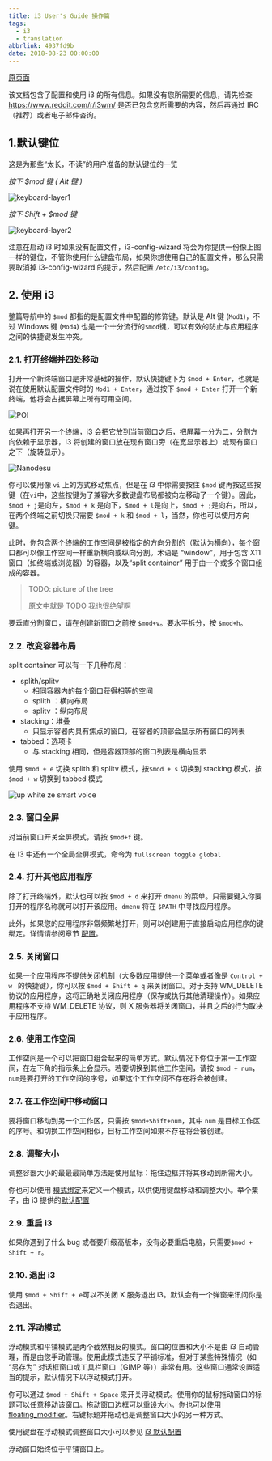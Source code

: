 ```yaml
---
title: i3 User's Guide 操作篇
tags:
  - i3
  - translation
abbrlink: 4937fd9b
date: 2018-08-23 00:00:00
---
```




[原页面](https://i3wm.org/docs/userguide.html)

该文档包含了配置和使用 i3 的所有信息。如果没有您所需要的信息，请先检查[<https://www.reddit.com/r/i3wm/>](<https://www.reddit.com/r/i3wm/>) 是否已包含您所需要的内容，然后再通过 IRC （推荐）或者电子邮件咨询。



## 1.默认键位

这是为那些“太长，不读”的用户准备的默认键位的一览

*按下 $mod 键 ( Alt 键 )*

![keyboard-layer1](/assets/i3/keyboard-layer1.png)

*按下 Shift + $mod 键*

![keyboard-layer2](/assets/i3/keyboard-layer2.png)



注意在启动 i3 时如果没有配置文件，i3-config-wizard 将会为你提供一份像上图一样的键位，不管你使用什么键盘布局，如果你想使用自己的配置文件，那么只需要取消掉 i3-config-wizard 的提示，然后配置 `/etc/i3/config`。



## 2. 使用 i3

整篇导航中的 `$mod` 都指的是配置文件中配置的修饰键。默认是 Alt 键 (`Mod1`)，不过 Windows 键 (`Mod4`) 也是一个十分流行的`$mod`键，可以有效的防止与应用程序之间的快捷键发生冲突。



### 2.1. 打开终端并四处移动

打开一个新终端窗口是非常基础的操作，默认快捷键下为 `$mod + Enter`，也就是说在使用默认配置文件时的 `Mod1 + Enter`，通过按下 `$mod + Enter` 打开一个新终端，他将会占据屏幕上所有可用空间。

![POI](/assets/i3/single_terminal.png)

如果再打开另一个终端，i3 会把它放到当前窗口之后，把屏幕一分为二，分割方向依赖于显示器，I3 将创建的窗口放在现有窗口旁（在宽显示器上）或现有窗口之下（旋转显示）。

![Nanodesu](/assets/i3/two_terminals.png)

你可以使用像 `vi` 上的方式移动焦点，但是在 i3 中你需要按住 `$mod` 键再按这些按键（在`vi`中，这些按键为了兼容大多数键盘布局都被向左移动了一个键）。因此，`$mod + j`是向左，`$mod + k` 是向下，`$mod + l`是向上，`$mod + ;`是向右，所以，在两个终端之前切换只需要 `$mod + k` 和 `$mod + l`，当然，你也可以使用方向键。

此时，你包含两个终端的工作空间是被指定的方向分割的（默认为横向），每个窗口都可以像工作空间一样重新横向或纵向分割。术语是 “window”，用于包含 X11 窗口（如终端或浏览器）的容器，以及“split container” 用于由一个或多个窗口组成的容器。

>  TODO: picture of the tree 
>
> 原文中就是 TODO 我也很绝望啊



要垂直分割窗口，请在创建新窗口之前按 `$mod+v`。要水平拆分，按 `$mod+h`。

### 2.2. 改变容器布局

split container 可以有一下几种布局：

* splith/splitv
  * 相同容器内的每个窗口获得相等的空间
  * splith ：横向布局
  * splitv ：纵向布局
* stacking：堆叠
  * 只显示容器内具有焦点的窗口，在容器的顶部会显示所有窗口的列表
* tabbed：选项卡
  * 与 stacking 相同，但是容器顶部的窗口列表是横向显示

使用 `$mod + e` 切换 splith 和 splitv 模式，按`$mod + s` 切换到 stacking 模式，按 `$mod + w` 切换到 tabbed 模式

![up white ze smart voice](/assets/i3/modes.png)

### 2.3. 窗口全屏

对当前窗口开关全屏模式，请按 `$mod+f` 键。

在 I3 中还有一个全局全屏模式，命令为 `fullscreen toggle global`

### 2.4. 打开其他应用程序

除了打开终端外，默认也可以按 `$mod + d` 来打开 `dmenu` 的菜单。只需要键入你要打开的程序名称就可以打开该应用。`dmenu` 将在  `$PATH` 中寻找应用程序。

此外，如果您的应用程序非常频繁地打开，则可以创建用于直接启动应用程序的键绑定。详情请参阅章节 [配置](https://i3wm.org/docs/userguide.html#configuring)。



### 2.5. 关闭窗口

如果一个应用程序不提供关闭机制（大多数应用提供一个菜单或者像是 `Control + w ` 的快捷键），你可以按 `$mod + Shift + q` 来关闭窗口。对于支持 WM_DELETE 协议的应用程序，这将正确地关闭应用程序（保存或执行其他清理操作）。如果应用程序不支持 WM_DELETE 协议，则 X 服务器将关闭窗口，并且之后的行为取决于应用程序。



### 2.6. 使用工作空间

工作空间是一个可以把窗口组合起来的简单方式。默认情况下你位于第一工作空间，在左下角的指示条上会显示。若要切换到其他工作空间，请按 `$mod + num`，`num`是要打开的工作空间的序号，如果这个工作空间不存在将会被创建。



### 2.7. 在工作空间中移动窗口

要将窗口移动到另一个工作区，只需按 `$mod+Shift+num`，其中 `num` 是目标工作区的序号。和切换工作空间相似，目标工作空间如果不存在将会被创建。



### 2.8. 调整大小

调整容器大小的最最最简单方法是使用鼠标：拖住边框并将其移动到所需大小。

你也可以使用 [模式绑定](https://i3wm.org/docs/userguide.html#binding_modes)来定义一个模式，以供使用键盘移动和调整大小。举个栗子，由 i3 提供的[默认配置](https://github.com/i3/i3/blob/next/etc/config.keycodes)



### 2.9. 重启 i3

如果你遇到了什么 bug 或者要升级高版本，没有必要重启电脑，只需要`$mod + Shift + r`。



### 2.10. 退出 i3

使用 `$mod + Shift + e`可以不关闭 X 服务退出 i3。默认会有一个弹窗来讯问你是否退出。



### 2.11. 浮动模式

 浮动模式和平铺模式是两个截然相反的模式。窗口的位置和大小不是由 i3 自动管理，而是由您手动管理。使用此模式违反了平铺标准，但对于某些特殊情况（如 “另存为” 对话框窗口或工具栏窗口（GIMP 等））非常有用。这些窗口通常设置适当的提示，默认情况下以浮动模式打开。

你可以通过 `$mod + Shift + Space` 来开关浮动模式。使用你的鼠标拖动窗口的标题可以任意移动该窗口。拖动窗口边框可以重设大小。你也可以使用 [floating_modifier](https://i3wm.org/docs/userguide.html#floating_modifier)。右键标题并拖动也是调整窗口大小的另一种方式。

使用键盘在浮动模式调整窗口大小可以参见 [i3 默认配置](https://github.com/i3/i3/blob/next/etc/config.keycodes)

浮动窗口始终位于平铺窗口上。